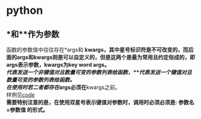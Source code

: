 # python
## *和**作为参数
函数的参数值中往往存在*args和 **kwargs，其中星号标识符是不可改变的，而后面的args和kwargs则是可以自定义的，但是这两个是最为常用且约定俗成的，即args表示参数，kwargs为key word args。  
*代表发送一个非键值对且数量可变的参数列表给函数，**代表发送一个键值对且数量可变的参数列表给函数。  
在使用时若二者都存在*args必须在**kwargs之前。  
样例见[code](code.ipynb)  
**需要特别注意的是，在使用双星号表示键值对参数时，调用时必须必须是: 参数名=参数值 的形式。**  